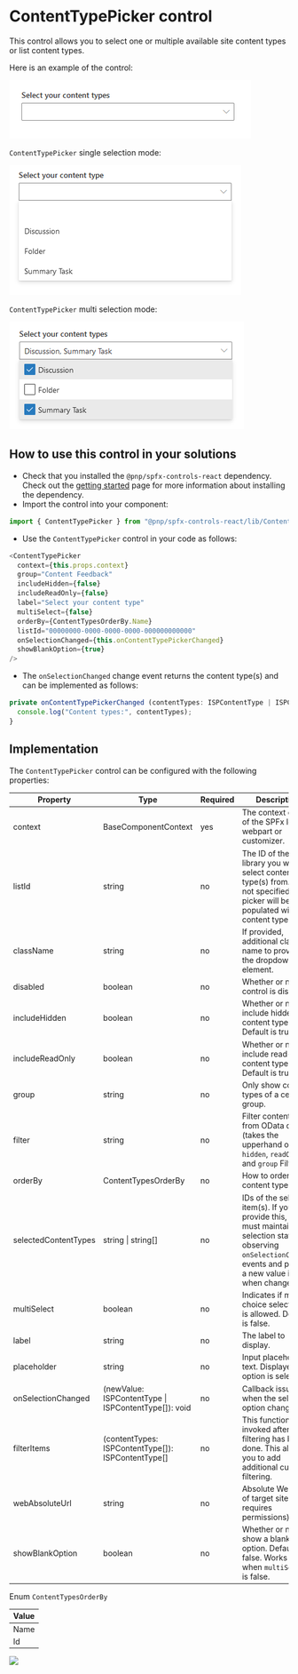 # ContentTypePicker control

This control allows you to select one or multiple available site content types or list content types.

Here is an example of the control:

![ContentTypePicker initial](../assets/ContentTypePicker-initial.png)

`ContentTypePicker` single selection mode:

![ContentTypePicker single selection](../assets/ContentTypePicker-single.png)

`ContentTypePicker` multi selection mode:

![ContentTypePicker multi selection](../assets/ContentTypePicker-multi.png)

## How to use this control in your solutions

- Check that you installed the `@pnp/spfx-controls-react` dependency. Check out the [getting started](../../#getting-started) page for more information about installing the dependency.
- Import the control into your component:

```TypeScript
import { ContentTypePicker } from "@pnp/spfx-controls-react/lib/ContentTypePicker";
```

- Use the `ContentTypePicker` control in your code as follows:

```TypeScript
<ContentTypePicker
  context={this.props.context}
  group="Content Feedback"
  includeHidden={false}
  includeReadOnly={false}
  label="Select your content type"
  multiSelect={false}
  orderBy={ContentTypesOrderBy.Name}
  listId="00000000-0000-0000-0000-000000000000"
  onSelectionChanged={this.onContentTypePickerChanged}
  showBlankOption={true}
/>
```

- The `onSelectionChanged` change event returns the content type(s) and can be implemented as follows:

```TypeScript
private onContentTypePickerChanged (contentTypes: ISPContentType | ISPContentType[]) {
  console.log("Content types:", contentTypes);
}
```

## Implementation

The `ContentTypePicker` control can be configured with the following properties:

| Property | Type | Required | Description |
| --- | --- | --- | --- |
| context | BaseComponentContext | yes | The context object of the SPFx loaded webpart or customizer. |
| listId | string | no | The ID of the list or library you wish to select content type(s) from. When not specified, picker will be populated with site content types.|
| className | string | no | If provided, additional class name to provide on the dropdown element. |
disabled | boolean | no | Whether or not the control is disabled. |
includeHidden | boolean | no | Whether or not to include hidden content types. Default is true. |
includeReadOnly | boolean | no | Whether or not to include read-only content types. Default is true. |
group | string | no | Only show content types of a certain group. |
filter | string | no | Filter content types from OData query (takes the upperhand of `hidden`, `readOnly` and `group` Filters). |
orderBy | ContentTypesOrderBy | no | How to order the content types. |
selectedContentTypes | string \| string[] | no | IDs of the selected item(s). If you provide this, you must maintain selection state by observing `onSelectionChanged` events and passing a new value in when changed.
multiSelect | boolean | no | Indicates if multi-choice selections is allowed. Default is false. |
label | string | no | The label to display. |
placeholder | string | no | Input placeholder text. Displayed until option is selected. |
onSelectionChanged | (newValue: ISPContentType \| ISPContentType[]): void | no | Callback issued when the selected option changes. |
filterItems | (contentTypes: ISPContentType[]): ISPContentType[] | no | This function is invoked after the filtering has been done. This allows you to add additional custom filtering.
webAbsoluteUrl | string | no | Absolute Web Url of target site (user requires permissions). |
showBlankOption | boolean | no | Whether or not to show a blank option. Default is false. Works only when `multiSelect` is false. |

Enum `ContentTypesOrderBy`

| Value |
| ---- |
| Name |
| Id |

![](https://telemetry.sharepointpnp.com/sp-dev-fx-controls-react/wiki/controls/ContentTypePicker)
